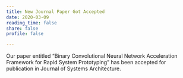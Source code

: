 ```yaml
---
title: New Journal Paper Got Accepted
date: 2020-03-09
reading_time: false
share: false
profile: false

---
```

Our paper entitled “Binary Convolutional Neural Network Acceleration Framework for Rapid System Prototyping” has been accepted for publication in Journal of Systems Architecture.
<!--more-->

